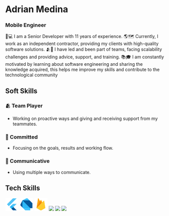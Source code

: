 # Adrian Medina
### Mobile Engineer

📱💻 I am a Senior Developer with 11 years of experience.
🌎🗺️ Currently, I work as an independent contractor, providing my clients with high-quality software solutions.
🫂💪 I have led and been part of teams, facing scalability challenges and providing advice, support, and training.
📚🎓 I am constantly motivated by learning about software engineering and sharing the knowledge acquired, this helps me improve my skills and contribute to the technological community


## Soft Skills

### 🫂 Team Player
- Working on proactive ways and giving and receiving support from my teammates.

### 🤝 Committed
- Focusing on the goals, results and working flow.

### 📢 Communicative
- Using multiple ways to communicate.

## Tech Skills
<code><img height="42" src="https://raw.githubusercontent.com/github/explore/80688e429a7d4ef2fca1e82350fe8e3517d3494d/topics/flutter/flutter.png"></code>
<code><img height="42" src="https://raw.githubusercontent.com/github/explore/80688e429a7d4ef2fca1e82350fe8e3517d3494d/topics/dart/dart.png"></code>
<code><img height="42" src="https://raw.githubusercontent.com/github/explore/80688e429a7d4ef2fca1e82350fe8e3517d3494d/topics/firebase/firebase.png"></code>
<code><img height="42" src="https://developer.apple.com/assets/elements/icons/swiftui/swiftui-96x96_2x.png"></code>
<code><img height="42" src="https://developer.apple.com/assets/elements/icons/swift/swift-96x96_2x.png"></code>
<code><img height="42" src="https://developer.android.com/images/cluster-illustrations/kotlin-hero.svg"></code>
